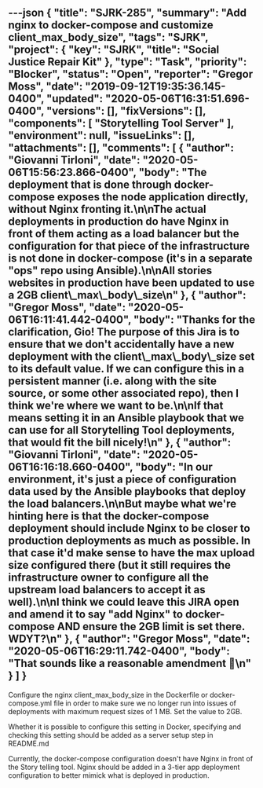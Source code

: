 ---json
{
  "title": "SJRK-285",
  "summary": "Add nginx to docker-compose and customize client_max_body_size",
  "tags": "SJRK",
  "project": {
    "key": "SJRK",
    "title": "Social Justice Repair Kit"
  },
  "type": "Task",
  "priority": "Blocker",
  "status": "Open",
  "reporter": "Gregor Moss",
  "date": "2019-09-12T19:35:36.145-0400",
  "updated": "2020-05-06T16:31:51.696-0400",
  "versions": [],
  "fixVersions": [],
  "components": [
    "Storytelling Tool Server"
  ],
  "environment": null,
  "issueLinks": [],
  "attachments": [],
  "comments": [
    {
      "author": "Giovanni Tirloni",
      "date": "2020-05-06T15:56:23.866-0400",
      "body": "The deployment that is done through docker-compose exposes the node application directly, without Nginx fronting it.\n\nThe actual deployments in production do have Nginx in front of them acting as a load balancer but the configuration for that piece of the infrastructure is not done in docker-compose (it's in a separate \"ops\" repo using Ansible).\n\nAll stories websites in production have been updated to use a 2GB client\\_max\\_body\\_size\n"
    },
    {
      "author": "Gregor Moss",
      "date": "2020-05-06T16:11:41.442-0400",
      "body": "Thanks for the clarification, Gio! The purpose of this Jira is to ensure that we don't accidentally have a new deployment with the client\\_max\\_body\\_size set to its default value. If we can configure this in a persistent manner (i.e. along with the site source, or some other associated repo), then I think we're where we want to be.\n\nIf that means setting it in an Ansible playbook that we can use for all Storytelling Tool deployments, that would fit the bill nicely!\n"
    },
    {
      "author": "Giovanni Tirloni",
      "date": "2020-05-06T16:16:18.660-0400",
      "body": "In our environment, it's just a piece of configuration data used by the Ansible playbooks that deploy the load balancers.\n\nBut maybe what we're hinting here is that the docker-compose deployment should include Nginx to be closer to production deployments as much as possible. In that case it'd make sense to have the max upload size configured there (but it still requires the infrastructure owner to configure all the upstream load balancers to accept it as well).\n\nI think we could leave this JIRA open and amend it to say \"add Nginx\" to docker-compose AND ensure the 2GB limit is set there. WDYT?\n"
    },
    {
      "author": "Gregor Moss",
      "date": "2020-05-06T16:29:11.742-0400",
      "body": "That sounds like a reasonable amendment 🙂\n"
    }
  ]
}
---
Configure the nginx client\_max\_body\_size in the Dockerfile or docker-compose.yml file in order to make sure we no longer run into issues of deployments with maximum request sizes of 1 MB. Set the value to 2GB.

Whether it is possible to configure this setting in Docker, specifying and checking this setting should be added as a server setup step in README.md

Currently, the docker-compose configuration doesn't have Nginx in front of the Story telling tool. Nginx should be added in a 3-tier app deployment configuration to better mimick what is deployed in production.

        